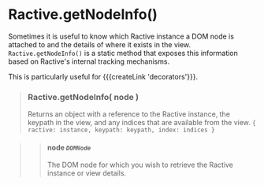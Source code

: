 # Ractive.getNodeInfo()

Sometimes it is useful to know which Ractive instance a DOM node is attached to and the details of where it exists in the view. `Ractive.getNodeInfo()` is a static method that exposes this information based on Ractive's internal tracking mechanisms.

This is particularly useful for {{{createLink 'decorators'}}}.

> ### Ractive.getNodeInfo( node )
> Returns an object with a reference to the Ractive instance, the keypath in the view, and any indices that are available from the view.
> `{ ractive: instance, keypath: keypath, index: indices }`

> > #### **node** *`DOMNode`*
> > The DOM node for which you wish to retrieve the Ractive instance or view details.